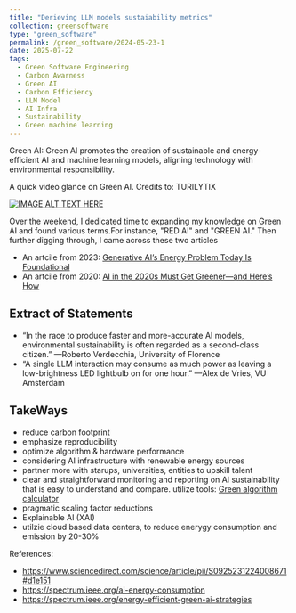 ```yaml
---
title: "Derieving LLM models sustaiability metrics"
collection: greensoftware
type: "green_software"
permalink: /green_software/2024-05-23-1
date: 2025-07-22
tags:
  - Green Software Engineering 
  - Carbon Awarness
  - Green AI
  - Carbon Efficiency
  - LLM Model
  - AI Infra
  - Sustainability 
  - Green machine learning
---
```



Green AI: Green AI promotes the creation of sustainable and energy-efficient AI and machine learning models, aligning technology with environmental responsibility.

A quick video glance on Green AI. Credits to:  TURILYTIX

[![IMAGE ALT TEXT HERE](https://img.youtube.com/vi/YOUTUBE_VIDEO_ID_HERE/0.jpg)](https://www.youtube.com/watch?v=n--cekHxrsE)

Over the weekend, I dedicated time to expanding my knowledge on Green AI and found various terms.For instance, "RED AI" and "GREEN AI." Then further digging through, I came across these two articles

- An artcile from 2023: [Generative AI’s Energy Problem Today Is Foundational]
- An artcile from 2020: [AI in the 2020s Must Get Greener—and Here’s How ]

## Extract of Statements 
- “In the race to produce faster and more-accurate AI models, environmental sustainability is often regarded as a second-class citizen.”
—Roberto Verdecchia, University of Florence
- “A single LLM interaction may consume as much power as leaving a low-brightness LED lightbulb on for one hour.”
—Alex de Vries, VU Amsterdam

## TakeWays
- reduce carbon footprint
- emphasize reproducibility
- optimize algorithm & hardware performance
- considering AI infrastructure with renewable energy sources
- partner more with starups, universities, entities to upskill talent 
- clear and straightforward monitoring and reporting on AI sustainability that is easy to understand and compare. utilize tools: [Green algorithm calculator]
- pragmatic scaling factor reductions
- Explainable AI (XAI)
- utilzie cloud based data centers, to reduce enerygy consumption and emission by 20-30% 


References: 
- https://www.sciencedirect.com/science/article/pii/S0925231224008671#d1e151
- https://spectrum.ieee.org/ai-energy-consumption
- https://spectrum.ieee.org/energy-efficient-green-ai-strategies


[Generative AI’s Energy Problem Today Is Foundational]: https://spectrum.ieee.org/ai-energy-consumption
[AI in the 2020s Must Get Greener—and Here’s How ]: https://spectrum.ieee.org/energy-efficient-green-ai-strategies
[Green algorithm calculator]: https://calculator.green-algorithms.org/

